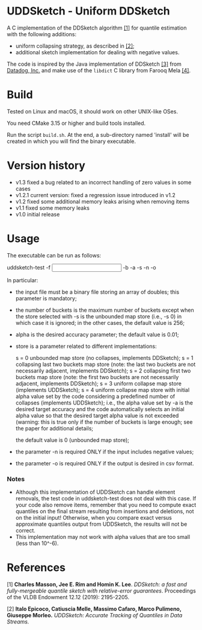 # UDDSketch -  Uniform DDSketch

A C implementation of the DDSketch algorithm [\[1\]][1] for quantile estimation with the following additions:

- uniform collapsing strategy, as described in [\[2\]][2];
- additional sketch implementation for dealing with negative values.

The code is inspired by the Java implementation of DDSketch [\[3\]][4] from [Datadog, Inc.][3]  and make use of the `libdict` C library from Farooq Mela [\[4\]][5].

# Build
Tested on Linux and macOS, it should work on other UNIX-like OSes.

You need CMake 3.15 or higher and build tools installed.

Run the script `build.sh`. At the end, a sub-directory named 'install' will be created in which you will find the binary executable.


# Version history

- v1.3 fixed a bug related to an incorrect handling of zero values in some cases
- v1.2.1 current version: fixed a regression issue introduced in v1.2
- v1.2 fixed some additional memory leaks arising when removing items
- v1.1 fixed some memory leaks
- v1.0 initial release


# Usage

The executable can be run as follows:

uddsketch-test -f <input filaname> -b <buckets> -a <alpha> -s <store> -n -o

In particular:

- the input file must be a binary file storing an array of doubles; this
  parameter is mandatory;
- the number of buckets is the maximum number of buckets except when the store
  selected with -s is the unbounded map store (i.e., -s 0) in which case it is
  ignored; in the other cases, the default value is 256;
- alpha is the desired accuracy parameter; the default value is 0.01;
- store is a parameter related to different implementations:

  s = 0 unbounded map store (no collapses, implements DDSketch);
  s = 1 collapsing last two buckets map store (note: the last two buckets are
  not necessarily adjacent, implements DDSketch);
  s = 2 collapsing first two buckets map store (note: the first two buckets are
  not necessarily adjacent, implements DDSketch);
  s = 3 uniform collapse map store (implements UDDSketch);
  s = 4 uniform collapse map store with initial alpha value set by the code considering a predefined number of collapses (implements UDDSketch);
  i.e., the alpha value set by -a is the desired target accuracy and the code
  automatically selects an initial alpha value so that the desired target alpha
  value is not exceeded (warning: this is true only if the number of buckets is
  large enough; see the paper for additional details;

  the default value is 0 (unbounded map store);

- the parameter -n is required ONLY if the input includes negative values;
- the parameter -o is required ONLY if the output is desired in csv format.

### Notes
- Although this implementation of UDDSketch can handle element removals, the test code in uddsketch-test does not deal with this case.
  If your code also remove items, remember that you need to compute exact quantiles on the final stream resulting from insertions and deletions, not on the initial input!
  Otherwise, when you compare exact versus approximate quantiles output from UDDSketch, the results will not be correct.
- This implementation may not work with alpha values that are too small (less than 10^-6).

# References
\[1\] **Charles Masson, Jee E. Rim and Homin K. Lee**. *DDSketch: a fast and fully-mergeable quantile sketch with relative-error guarantees*. Proceedings of the VLDB Endowment 12.12 (2019): 2195-2205.

\[2\] **Italo Epicoco, Catiuscia Melle, Massimo Cafaro, Marco Pulimeno, Giuseppe Morleo.** *UDDSketch: Accurate Tracking of Quantiles in Data Streams.*


[1]: <http://www.vldb.org/pvldb/vol12/p2195-masson.pdf> "DDSketch: A Fast and fully-Mergeable Quantile Sketch with Relative-Error Guarantees"

[2]: <> "UDDSketch: Accurate Tracking of Quantiles in Data Streams"

[3]: <https://datadoghq.com> "Datadog, Inc."

[4]: <https://github.com/DataDog/sketches-java> "ddsketch Java"

[5]: <https://github.com/fmela/libdict> "libdict C library"
